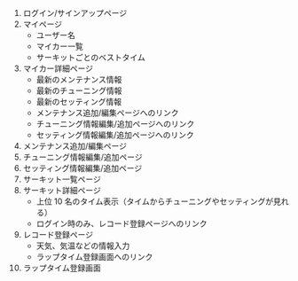 1. ログイン/サインアップページ
2. マイページ
   - ユーザー名
   - マイカー一覧
   - サーキットごとのベストタイム
3. マイカー詳細ページ
   - 最新のメンテナンス情報
   - 最新のチューニング情報
   - 最新のセッティング情報
   - メンテナンス追加/編集ページへのリンク
   - チューニング情報編集/追加ページへのリンク
   - セッティング情報編集/追加ページへのリンク
4. メンテナンス追加/編集ページ
5. チューニング情報編集/追加ページ
6. セッティング情報編集/追加ページ
7. サーキット一覧ページ
8. サーキット詳細ページ
   - 上位 10 名のタイム表示（タイムからチューニングやセッティングが見れる）
   - ログイン時のみ、レコード登録ページへのリンク
9. レコード登録ページ
   - 天気、気温などの情報入力
   - ラップタイム登録画面へのリンク
10. ラップタイム登録画面
